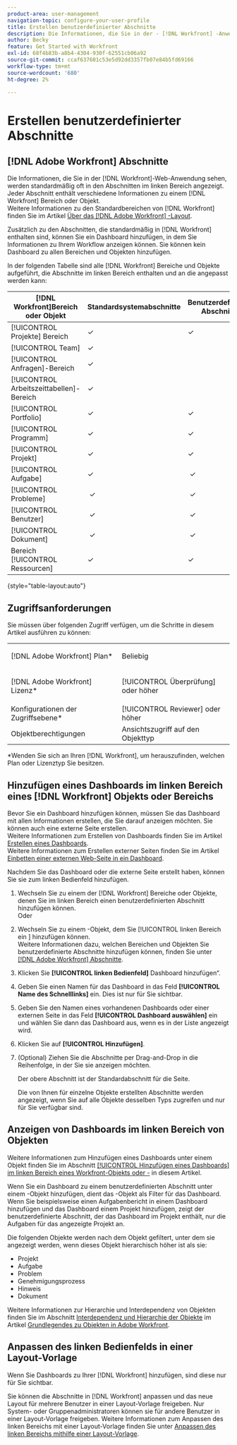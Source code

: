 ```yaml
---
product-area: user-management
navigation-topic: configure-your-user-profile
title: Erstellen benutzerdefinierter Abschnitte
description: Die Informationen, die Sie in der - [!DNL Workfront] -Anwendung sehen, werden standardmäßig oft in den Abschnitten im linken Bereich angezeigt. Jeder Abschnitt enthält verschiedene Informationen zu einem Bereich  [!DNL Workfront]  einem Objekt.
author: Becky
feature: Get Started with Workfront
exl-id: 68f4b83b-a8b4-4304-930f-62551cb06a92
source-git-commit: ccaf637601c53e5d92dd3357fb07e84b5fd69166
workflow-type: tm+mt
source-wordcount: '680'
ht-degree: 2%

---
```


# Erstellen benutzerdefinierter Abschnitte

## [!DNL Adobe Workfront] Abschnitte

Die Informationen, die Sie in der [!DNL Workfront]-Web-Anwendung sehen, werden standardmäßig oft in den Abschnitten im linken Bereich angezeigt. Jeder Abschnitt enthält verschiedene Informationen zu einem [!DNL Workfront] Bereich oder Objekt.\
Weitere Informationen zu den Standardbereichen von [!DNL Workfront] finden Sie im Artikel [Über das  [!DNL Adobe Workfront] -Layout](../../../administration-and-setup/customize-workfront/use-layout-templates/about-the-default-wf-layout.md).

Zusätzlich zu den Abschnitten, die standardmäßig in [!DNL Workfront] enthalten sind, können Sie ein Dashboard hinzufügen, in dem Sie Informationen zu Ihrem Workflow anzeigen können. Sie können kein Dashboard zu allen Bereichen und Objekten hinzufügen.

In der folgenden Tabelle sind alle [!DNL Workfront] Bereiche und Objekte aufgeführt, die Abschnitte im linken Bereich enthalten und an die angepasst werden kann:

| **[!DNL Workfront]Bereich oder Objekt** | **Standardsystemabschnitte** | **Benutzerdefinierte Abschnitte** |
|---|---|---|
| [!UICONTROL Projekte] Bereich | ✓ | ✓ |
| [!UICONTROL Team] | ✓ |   |
| [!UICONTROL Anfragen]-Bereich | ✓ |   |
| [!UICONTROL Arbeitszeittabellen]-Bereich | ✓ |   |
| [!UICONTROL Portfolio] | ✓ | ✓ |
| [!UICONTROL Programm] | ✓ | ✓ |
| [!UICONTROL Projekt] | ✓ | ✓ |
| [!UICONTROL Aufgabe] | ✓ |  ✓ |
| [!UICONTROL Probleme] |  ✓ |  ✓ |
| [!UICONTROL Benutzer] |  ✓ |  ✓ |
| [!UICONTROL Dokument] |  ✓ |  ✓ |
| Bereich [!UICONTROL Ressourcen] | ✓ | ✓ |

{style="table-layout:auto"}

## Zugriffsanforderungen

Sie müssen über folgenden Zugriff verfügen, um die Schritte in diesem Artikel ausführen zu können:

<table style="table-layout:auto"> 
 <col> 
 </col> 
 <col> 
 </col> 
 <tbody> 
  <tr> 
   <td role="rowheader">[!DNL Adobe Workfront] Plan*</td> 
   <td> <p>Beliebig</p> </td> 
  </tr> 
  <tr> 
   <td role="rowheader">[!DNL Adobe Workfront] Lizenz*</td> 
   <td> <p>[!UICONTROL Überprüfung] oder höher</p> </td> 
  </tr> 
  <tr> 
   <td role="rowheader">Konfigurationen der Zugriffsebene*</td> 
   <td>[!UICONTROL Reviewer] oder höher</td> 
  </tr> 
  <tr> 
   <td role="rowheader">Objektberechtigungen</td> 
   <td>Ansichtszugriff auf den Objekttyp</td> 
  </tr> 
 </tbody> 
</table>

&#42;Wenden Sie sich an Ihren [!DNL Workfront], um herauszufinden, welchen Plan oder Lizenztyp Sie besitzen.

## Hinzufügen eines Dashboards im linken Bereich eines [!DNL Workfront] Objekts oder Bereichs

Bevor Sie ein Dashboard hinzufügen können, müssen Sie das Dashboard mit allen Informationen erstellen, die Sie darauf anzeigen möchten. Sie können auch eine externe Seite erstellen.\
Weitere Informationen zum Erstellen von Dashboards finden Sie im Artikel [Erstellen eines Dashboards](../../../reports-and-dashboards/dashboards/creating-and-managing-dashboards/create-dashboard.md).\
Weitere Informationen zum Erstellen externer Seiten finden Sie im Artikel [Einbetten einer externen Web-Seite in ein Dashboard](../../../reports-and-dashboards/dashboards/creating-and-managing-dashboards/embed-external-web-page-dashboard.md).

Nachdem Sie das Dashboard oder die externe Seite erstellt haben, können Sie sie zum linken Bedienfeld hinzufügen.

1. Wechseln Sie zu einem der [!DNL Workfront] Bereiche oder Objekte, denen Sie im linken Bereich einen benutzerdefinierten Abschnitt hinzufügen können.\
   Oder
1. Wechseln Sie zu einem -Objekt, dem Sie [!UICONTROL  linken Bereich ein ] hinzufügen können.\
   Weitere Informationen dazu, welchen Bereichen und Objekten Sie benutzerdefinierte Abschnitte hinzufügen können, finden Sie unter [[!DNL Adobe Workfront] Abschnitte](#adobe-workfront-sections).
1. Klicken Sie **[!UICONTROL linken Bedienfeld]** Dashboard hinzufügen“.
1. Geben Sie einen Namen für das Dashboard in das Feld **[!UICONTROL Name des Schnelllinks]** ein. Dies ist nur für Sie sichtbar.
1. Geben Sie den Namen eines vorhandenen Dashboards oder einer externen Seite in das Feld **[!UICONTROL Dashboard auswählen]** ein und wählen Sie dann das Dashboard aus, wenn es in der Liste angezeigt wird.
1. Klicken Sie auf **[!UICONTROL Hinzufügen]**.
1. (Optional) Ziehen Sie die Abschnitte per Drag-and-Drop in die Reihenfolge, in der Sie sie anzeigen möchten.

   Der obere Abschnitt ist der Standardabschnitt für die Seite.

   Die von Ihnen für einzelne Objekte erstellten Abschnitte werden angezeigt, wenn Sie auf alle Objekte desselben Typs zugreifen und nur für Sie verfügbar sind.

## Anzeigen von Dashboards im linken Bereich von Objekten

Weitere Informationen zum Hinzufügen eines Dashboards unter einem Objekt finden Sie im Abschnitt [[!UICONTROL Hinzufügen eines Dashboards] im linken Bereich eines Workfront-Objekts oder -](#add-a-dashboard-in-the-left-panel-of-a-workfront-object-or-area) in diesem Artikel.

Wenn Sie ein Dashboard zu einem benutzerdefinierten Abschnitt unter einem -Objekt hinzufügen, dient das -Objekt als Filter für das Dashboard. Wenn Sie beispielsweise einen Aufgabenbericht in einem Dashboard hinzufügen und das Dashboard einem Projekt hinzufügen, zeigt der benutzerdefinierte Abschnitt, der das Dashboard im Projekt enthält, nur die Aufgaben für das angezeigte Projekt an.

Die folgenden Objekte werden nach dem Objekt gefiltert, unter dem sie angezeigt werden, wenn dieses Objekt hierarchisch höher ist als sie:

* Projekt
* Aufgabe
* Problem
* Genehmigungsprozess
* Hinweis
* Dokument

Weitere Informationen zur Hierarchie und Interdependenz von Objekten finden Sie im Abschnitt [Interdependenz und Hierarchie der Objekte](../../../workfront-basics/navigate-workfront/workfront-navigation/understand-objects.md#understanding-interdependency-and-hierarchy-of-objects) im Artikel [Grundlegendes zu Objekten in Adobe Workfront](../../../workfront-basics/navigate-workfront/workfront-navigation/understand-objects.md).

## Anpassen des linken Bedienfelds in einer Layout-Vorlage

Wenn Sie Dashboards zu Ihrer [!DNL Workfront] hinzufügen, sind diese nur für Sie sichtbar.

Sie können die Abschnitte in [!DNL Workfront] anpassen und das neue Layout für mehrere Benutzer in einer Layout-Vorlage freigeben. Nur System- oder Gruppenadministratoren können sie für andere Benutzer in einer Layout-Vorlage freigeben. Weitere Informationen zum Anpassen des linken Bereichs mit einer Layout-Vorlage finden Sie unter [Anpassen des linken Bereichs mithilfe einer Layout-Vorlage](/help/quicksilver/administration-and-setup/customize-workfront/use-layout-templates/customize-left-panel.md).
